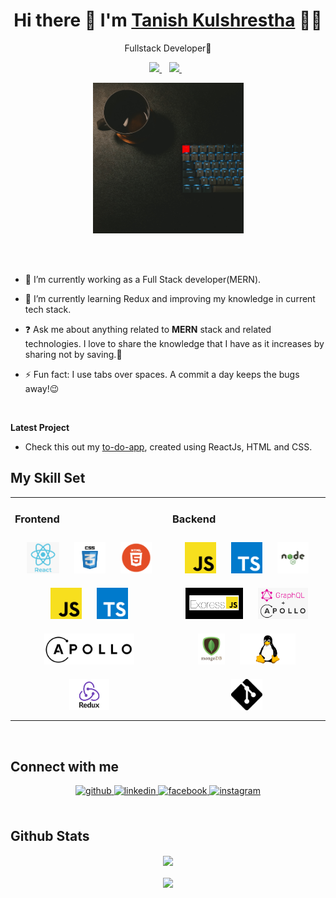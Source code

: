 
<h1 align='center'>
  Hi there 👋  I'm   <a href="https://tanishkul.github.io/" target="_blank">
  Tanish Kulshrestha</a> 👨‍💻
</h1>
<p align='center'>
  Fullstack Developer🚀
</p>
<p align='center'>
 
  <a href="https://www.linkedin.com/in/tanishkulshrestha/" target="_blank">
    <img src="https://img.shields.io/badge/linkedin-%230077B5.svg?&style=for-the-badge&logo=linkedin&logoColor=white" />
  </a>&nbsp;&nbsp;
  <a href="https://instagram.com/tanishkulshrestha" target="_blank">
    <img src="https://img.shields.io/badge/instagram-%23E4405F.svg?&style=for-the-badge&logo=instagram&logoColor=white" />        
  </a>&nbsp;&nbsp;
  
</p>
<p align='center'>
  <a href="#"><img src="img/image1.jpg" width="241"></a>
</p>
<br/>
<br/>

- 🔭 I’m currently working as a Full Stack developer(MERN).  
  

- 🌱 I’m currently learning Redux and improving my knowledge in current tech stack.
  

- ❓ Ask me about anything related to **MERN** stack and related technologies. I love to share the knowledge that I have as it increases by sharing not by saving.🤪
  

- ⚡ Fun fact: I use tabs over spaces. A commit a day keeps the bugs away!😉
<br/>  


**Latest Project**
- Check this out my <a href="https://tanishkul.github.io/to-do-app/" target="_blank">to-do-app</a>, created using ReactJs, HTML and CSS.


## My Skill Set  
<table><tr><td valign="top" width="33%">

### Frontend  
<div align="center">  
<img style="margin: 10px" src="img/react-img.png" alt="React" height="50" />  
<img style="margin: 10px" src="img/css-img.png" alt="CSS3" height="50" />  
<img style="margin: 10px" src="img/html-img.png" alt="HTML5" height="50" />   
<img style="margin: 10px" src="img/javascript-img.png" alt="JavaScript" height="50" />  
<img style="margin: 10px" src="img/typescript-img.png" alt="TypeScript" height="50" /> 
<img style="margin: 10px" src="img/apollo-client-img.png" alt="Apollo Client" height="50" /> 
<img style="margin: 10px" src="img/redux-img.png" alt="Redux" height="50" />  
</div></td><td valign="top" width="33%">

### Backend  
<div align="center">  
<img style="margin: 10px" src="img/javascript-img.png" alt="JavaScript" height="50" />  
<img style="margin: 10px" src="img/typescript-img.png" alt="TypeScript" height="50" />  
<img style="margin: 10px" src="img/nodejs-img.png" alt="Node.js" height="50" />  
<img style="margin: 10px" src="img/express-img.png" alt="Express.js" height="50" />  
<img style="margin: 10px" src="img/apollo-img.png" alt="Apollo Server + Graphql" height="50" /> 
<img style="margin: 10px" src="img/mongodb-img.png" alt="MongoDB" height="50" />  
<img style="margin: 10px" src="img/linux-img.png" alt="Linux" height="50" />  
<img style="margin: 10px" src="img/git-img.png" alt="Git" height="50" />  
</div></td></tr></table>  

<br/>  


## Connect with me  
<div align="center">
<a href="https://github.com/tanishkul" target="_blank">
<img src=https://img.shields.io/badge/github-%2324292e.svg?&style=for-the-badge&logo=github&logoColor=white alt=github style="margin-bottom: 5px;" />
</a>
<a href="https://linkedin.com/in/tanishkulshrestha" target="_blank">
<img src=https://img.shields.io/badge/linkedin-%231E77B5.svg?&style=for-the-badge&logo=linkedin&logoColor=white alt=linkedin style="margin-bottom: 5px;" />
</a>
<a href="https://www.facebook.com/tanishkulshrestha" target="_blank">
<img src=https://img.shields.io/badge/facebook-%232E87FB.svg?&style=for-the-badge&logo=facebook&logoColor=white alt=facebook style="margin-bottom: 5px;" />
</a>
<a href="https://instagram.com/tanishkulshrestha" target="_blank">
<img src=https://img.shields.io/badge/instagram-%23000000.svg?&style=for-the-badge&logo=instagram&logoColor=white alt=instagram style="margin-bottom: 5px;" />
</a>  
</div>  

<br/>  


## Github Stats  
<div align="center"><img src="https://github-readme-stats.vercel.app/api?username=tanishkul&show_icons=true&count_private=true&theme=dark" align="center" /></div>  

<br/>  
<div align="center">
<img src="https://badges.pufler.dev/visits/tanishkul/tanishkul" align="center" />
</div>  
